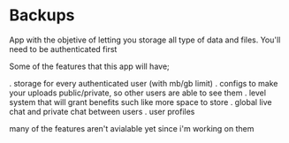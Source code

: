# Backups

App with the objetive of letting you storage all type of data and files. You'll need to be authenticated first

Some of the features that this app will have;

. storage for every authenticated user (with mb/gb limit)
. configs to make your uploads public/private, so other users are able to see them
. level system that will grant benefits such like more space to store
. global live chat and private chat between users
. user profiles

many of the features aren't avialable yet since i'm working on them
